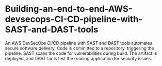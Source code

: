 # Building-an-end-to-end-AWS-devsecops-CI-CD-pipeline-with-SAST-and-DAST-tools
An AWS DevSecOps CI/CD pipeline with SAST and DAST tools automates secure software delivery. Code is committed to a repository, triggering the pipeline. SAST scans the code for vulnerabilities during build. The artifact is deployed, and DAST tools test the running application for security issues. 
